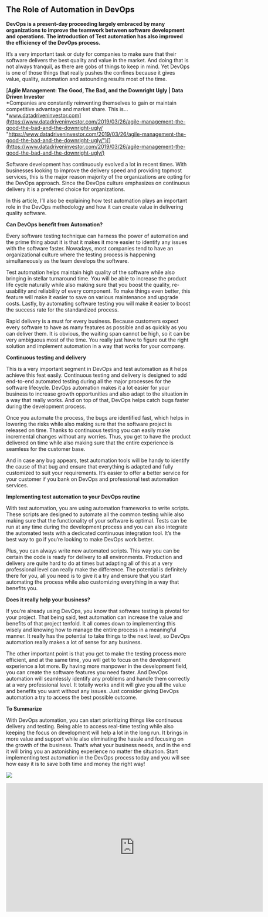 ## The Role of Automation in DevOps

**DevOps is a present-day proceeding largely embraced by many organizations to improve the teamwork between software development and operations. The introduction of Test automation has also improved the efficiency of the DevOps process.**

It’s a very important task or duty for companies to make sure that their software delivers the best quality and value in the market. And doing that is not always tranquil, as there are gobs of things to keep in mind. Yet DevOps is one of those things that really pushes the confines because it gives value, quality, automation and astounding results most of the time.

[**Agile Management: The Good, The Bad, and the Downright Ugly | Data Driven Investor**  
*Companies are constantly reinventing themselves to gain or maintain competitive advantage and market share. This is…*www.datadriveninvestor.com](https://www.datadriveninvestor.com/2019/03/26/agile-management-the-good-the-bad-and-the-downright-ugly/ "https://www.datadriveninvestor.com/2019/03/26/agile-management-the-good-the-bad-and-the-downright-ugly/")[](https://www.datadriveninvestor.com/2019/03/26/agile-management-the-good-the-bad-and-the-downright-ugly/)

Software development has continuously evolved a lot in recent times. With businesses looking to improve the delivery speed and providing topmost services, this is the major reason majority of the organizations are opting for the DevOps approach. Since the DevOps culture emphasizes on continuous delivery it is a preferred choice for organizations.

In this article, I’ll also be explaining how test automation plays an important role in the DevOps methodology and how it can create value in delivering quality software.

**Can DevOps benefit from Automation?**

Every software testing technique can harness the power of automation and the prime thing about it is that it makes it more easier to identify any issues with the software faster. Nowadays, most companies tend to have an organizational culture where the testing process is happening simultaneously as the team develops the software.

Test automation helps maintain high quality of the software while also bringing in stellar turnaround time. You will be able to increase the product life cycle naturally while also making sure that you boost the quality, re-usability and reliability of every component. To make things even better, this feature will make it easier to save on various maintenance and upgrade costs. Lastly, by automating software testing you will make it easier to boost the success rate for the standardized process.

Rapid delivery is a must for every business. Because customers expect every software to have as many features as possible and as quickly as you can deliver them. It is obvious, the waiting span cannot be high, so it can be very ambiguous most of the time. You really just have to figure out the right solution and implement automation in a way that works for your company.

**Continuous testing and delivery**

This is a very important segment in DevOps and test automation as it helps achieve this feat easily. Continuous testing and delivery is designed to add end-to-end automated testing during all the major processes for the software lifecycle. DevOps automation makes it a lot easier for your business to increase growth opportunities and also adapt to the situation in a way that really works. And on top of that, DevOps helps catch bugs faster during the development process.

Once you automate the process, the bugs are identified fast, which helps in lowering the risks while also making sure that the software project is released on time. Thanks to continuous testing you can easily make incremental changes without any worries. Thus, you get to have the product delivered on time while also making sure that the entire experience is seamless for the customer base.

And in case any bug appears, test automation tools will be handy to identify the cause of that bug and ensure that everything is adapted and fully customized to suit your requirements. It’s easier to offer a better service for your customer if you bank on DevOps and professional test automation services.

**Implementing test automation to your DevOps routine**

With test automation, you are using automation frameworks to write scripts. These scripts are designed to automate all the common testing while also making sure that the functionality of your software is optimal. Tests can be run at any time during the development process and you can also integrate the automated tests with a dedicated continuous integration tool. It’s the best way to go if you’re looking to make DevOps work better.

Plus, you can always write new automated scripts. This way you can be certain the code is ready for delivery to all environments. Production and delivery are quite hard to do at times but adapting all of this at a very professional level can really make the difference. The potential is definitely there for you, all you need is to give it a try and ensure that you start automating the process while also customizing everything in a way that benefits you.

**Does it really help your business?**

If you’re already using DevOps, you know that software testing is pivotal for your project. That being said, test automation can increase the value and benefits of that project tenfold. It all comes down to implementing this wisely and knowing how to manage the entire process in a meaningful manner. It really has the potential to take things to the next level, so DevOps automation really makes a lot of sense for any business.

The other important point is that you get to make the testing process more efficient, and at the same time, you will get to focus on the development experience a lot more. By having more manpower in the development field, you can create the software features you need faster. And DevOps automation will seamlessly identify any problems and handle them correctly at a very professional level. It totally works and it will give you all the value and benefits you want without any issues. Just consider giving DevOps automation a try to access the best possible outcome.

**To Summarize**

With DevOps automation, you can start prioritizing things like continuous delivery and testing. Being able to access real-time testing while also keeping the focus on development will help a lot in the long run. It brings in more value and support while also eliminating the hassle and focusing on the growth of the business. That’s what your business needs, and in the end it will bring you an astonishing experience no matter the situation. Start implementing test automation in the DevOps process today and you will see how easy it is to save both time and money the right way!

![](https://cdn.hashnode.com/res/hashnode/image/upload/v1659531915300/xRhruzOiE.png)

<iframe src="https://upscri.be/b2a0d6?as_embed=true" width="700" height="350" frameborder="0" scrolling="no"></iframe>